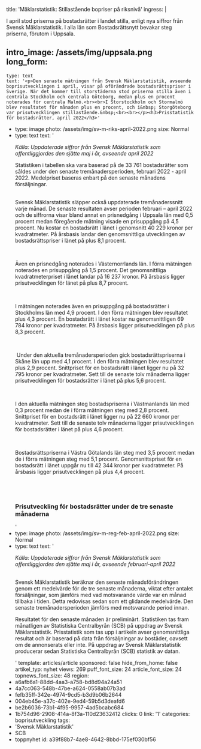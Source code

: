 title: 'Mäklarstatistik: Stillastående bopriser på riksnivå'
ingress: |
  <p>I april stod priserna på bostadsrätter i landet stilla, enligt nya siffror från Svensk Mäklarstatistik. I alla län som Bostadsrättsnytt bevakar steg priserna, förutom i Uppsala.
  </p>
  
intro_image: /assets/img/uppsala.png
long_form:
  -
    type: text
    text: '<p>Den senaste mätningen från Svensk Mäklarstatistik, avseende boprisutvecklingen i april, visar på oförändrade bostadsrättspriser i Sverige. När det kommer till storstäderna stod priserna stilla även i centrala Stockholm och centrala Göteborg, medan plus en procent noterades för centrala Malmö.<br><br>I Storstockholm och Stormalmö blev resultatet för månaden plus en procent, och i&nbsp; Storgöteborg var prisutvecklingen stillastående.&nbsp;<br><br></p><h3>Prisstatistik för bostadsrätter, april 2022</h3>'
  -
    type: image
    photo: /assets/img/sv-m-riks-april-2022.png
    size: Normal
  -
    type: text
    text: '<p><i>Källa: Uppdaterade siffror från Svensk Mäklarstatistik som offentliggjordes den sjätte maj i år, avseende april 2022</i></p><p>Statistiken i tabellen ska vara baserad på de 33 761 bostadsrätter som såldes under den senaste tremånadersperioden, februari 2022 - april 2022. Medelpriset baseras enbart på den senaste månadens försäljningar.<br><br></p><p>Svensk Mäklarstatistik släpper också uppdaterade tremånaderssnitt varje månad. De senaste resultaten avser perioden februari – april 2022 och de siffrorna visar bland annat en prisnedgång i Uppsala län med 0,5 procent medan föregående mätning visade en prisuppgång på 4,5 procent. Nu kostar en bostadsrätt i länet i genomsnitt 40 229 kronor per kvadratmeter. På årsbasis landar den genomsnittliga utvecklingen av bostadsrättspriser i länet på plus 8,1 procent.</p><p>&nbsp;<br></p><p>Även en prisnedgång noterades i Västernorrlands län. I förra mätningen noterades en prisuppgång på 1,5 procent. Det genomsnittliga kvadratmeterpriset i länet landar på 16 237 kronor. På årsbasis ligger prisutvecklingen för länet på plus 8,7 procent.&nbsp;</p><p>&nbsp;<br></p><p>I mätningen noterades även en prisuppgång på bostadsrätter i Stockholms län med 4,9 procent. I den förra mätningen blev resultatet plus 4,3 procent. En bostadsrätt i länet kostar nu genomsnittligen 69 784 kronor per kvadratmeter. På årsbasis ligger prisutvecklingen på plus 8,3 procent.</p><p>&nbsp;<br></p><p>&nbsp;Under den aktuella tremånadersperioden gick bostadsrättspriserna i Skåne län upp med 4,1 procent. I den förra mätningen blev resultatet plus 2,9 procent. Snittpriset för en bostadsrätt i länet ligger nu på 32 795 kronor per kvadratmeter. Sett till de senaste tolv månaderna ligger prisutvecklingen för bostadsrätter i länet på plus 5,6 procent.</p><p>&nbsp;<br></p><p>I den aktuella mätningen steg bostadspriserna i Västmanlands län med 0,3 procent medan de i förra mätningen steg med 2,8 procent. Snittpriset för en bostadsrätt i länet ligger nu på 22 660 kronor per kvadratmeter. Sett till de senaste tolv månaderna ligger prisutvecklingen för bostadsrätter i länet på plus 4,6 procent.</p><p>&nbsp;<br></p><p>Bostadsrättspriserna i Västra Götalands län steg med 3,5 procent medan de i förra mätningen steg med 5,1 procent. Genomsnittspriset för en bostadsrätt i länet uppgår nu till 42 344 kronor per kvadratmeter. På årsbasis ligger prisutvecklingen på plus 4,4 procent.</p><p><br></p><h3><br>Prisutveckling för bostadsrätter under de tre senaste månaderna</h3>'
  -
    type: image
    photo: /assets/img/sv-m-reg-feb-april-2022.png
    size: Normal
  -
    type: text
    text: '<p><i>Källa: Uppdaterade siffror från Svensk Mäklarstatistik som offentliggjordes den sjätte maj i år, avseende februari-april 2022<br><br></i></p><p>Svensk Mäklarstatistik beräknar den senaste månadsförändringen genom ett medelvärde för de tre senaste månaderna, viktat efter antalet försäljningar, som jämförs med vad motsvarande värde var en månad tillbaka i tiden. Detta redovisas sedan som ett glidande medelvärde. Den senaste tremånadersperioden jämförs med motsvarande period innan.</p><p>Resultatet för den senaste månaden är preliminärt. Statistiken tas fram månatligen av Statistiska Centralbyrån (SCB) på uppdrag av Svensk Mäklarstatistik. Prisstatistik som tas upp i artikeln avser genomsnittliga resultat och är baserad på data från försäljningar av bostäder, oavsett om de annonserats eller inte. På uppdrag av Svensk Mäklarstatistik producerar sedan Statistiska Centralbyrån (SCB) statistik av datan.</p>'
template: articles/article
sponsored: false
hide_from_home: false
artikel_typ: nyhet
views: 269
puff_font_size: 24
article_font_size: 24
topnews_font_size: 48
region:
  - a6afb6a1-88dd-4aa3-a758-bd8d94a24a51
  - 4a7cc063-548b-47be-a624-0558ab07b3ad
  - fefb35ff-342e-4974-9cd5-b3d9b06b2644
  - 004eb45e-a37c-402e-9ed4-59b5d3deafd6
  - be2b6036-73b1-4f95-9957-4ad5bcabc684
  - 1b754d96-2908-414a-8f3a-110d23632412
clicks: 0
link: '1'
categories: boprisutveckling
tags:
  - 'Svensk Mäklarstatistik'
  - SCB
  - toppnyhet
id: a39f88b7-4ae8-4642-8bbd-175ef030bf56
